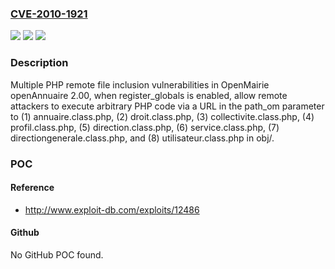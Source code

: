 ### [CVE-2010-1921](https://cve.mitre.org/cgi-bin/cvename.cgi?name=CVE-2010-1921)
![](https://img.shields.io/static/v1?label=Product&message=n%2Fa&color=blue)
![](https://img.shields.io/static/v1?label=Version&message=n%2Fa&color=blue)
![](https://img.shields.io/static/v1?label=Vulnerability&message=n%2Fa&color=brighgreen)

### Description

Multiple PHP remote file inclusion vulnerabilities in OpenMairie openAnnuaire 2.00, when register_globals is enabled, allow remote attackers to execute arbitrary PHP code via a URL in the path_om parameter to (1) annuaire.class.php, (2) droit.class.php, (3) collectivite.class.php, (4) profil.class.php, (5) direction.class.php, (6) service.class.php, (7) directiongenerale.class.php, and (8) utilisateur.class.php in obj/.

### POC

#### Reference
- http://www.exploit-db.com/exploits/12486

#### Github
No GitHub POC found.

